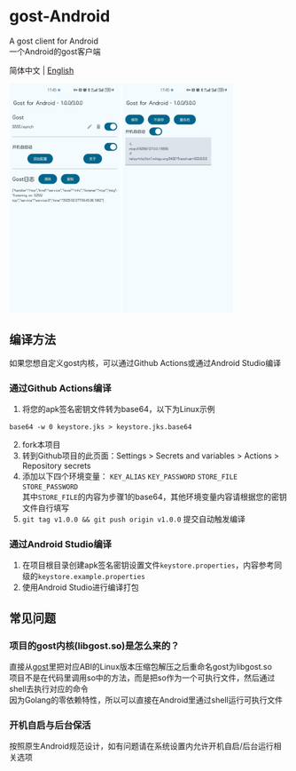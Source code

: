 # gost-Android
A gost client for Android  
一个Android的gost客户端

简体中文 | [English](README_en.md)

<div style="display:inline-block">
<img src="./image/image1.jpg" alt="image1.jpg" width="200">
<img src="./image/image2.jpg" alt="image2.jpg" width="200">
</div>

## 编译方法

如果您想自定义gost内核，可以通过Github Actions或通过Android Studio编译

### 通过Github Actions编译

1. 将您的apk签名密钥文件转为base64，以下为Linux示例
```shell
base64 -w 0 keystore.jks > keystore.jks.base64
```
2. fork本项目
3. 转到Github项目的此页面：Settings > Secrets and variables > Actions > Repository secrets
4. 添加以下四个环境变量：
```KEY_ALIAS``` ```KEY_PASSWORD``` ```STORE_FILE``` ```STORE_PASSWORD```  
其中```STORE_FILE```的内容为步骤1的base64，其他环境变量内容请根据您的密钥文件自行填写
5. `git tag v1.0.0 && git push origin v1.0.0` 提交自动触发编译

### 通过Android Studio编译

1. 在项目根目录创建apk签名密钥设置文件```keystore.properties```，内容参考同级的```keystore.example.properties```
2. 使用Android Studio进行编译打包

## 常见问题
### 项目的gost内核(libgost.so)是怎么来的？
直接从[gost](https://github.com/go-gost/gost/releases)里把对应ABI的Linux版本压缩包解压之后重命名gost为libgost.so  
项目不是在代码里调用so中的方法，而是把so作为一个可执行文件，然后通过shell去执行对应的命令  
因为Golang的零依赖特性，所以可以直接在Android里通过shell运行可执行文件

### 开机自启与后台保活
按照原生Android规范设计，如有问题请在系统设置内允许开机自启/后台运行相关选项
